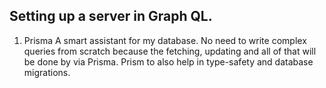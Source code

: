 ## Setting up a server in Graph QL.

1. Prisma
A smart assistant for my database. No need to write complex queries from scratch because the fetching, updating and all of that will be done by via Prisma. Prism to also help in type-safety and database migrations.